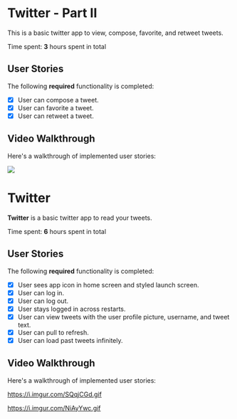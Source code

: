 # Twitter - Part II

This is a basic twitter app to view, compose, favorite, and retweet tweets.

Time spent: **3** hours spent in total

## User Stories

The following **required** functionality is completed:

- [x] User can compose a tweet.
- [x] User can favorite a tweet. 
- [x] User can retweet a tweet. 

## Video Walkthrough

Here's a walkthrough of implemented user stories:

![](https://i.imgur.com/FjCGioX.gif)


# Twitter

**Twitter** is a basic twitter app to read your tweets.

Time spent: **6** hours spent in total

## User Stories

The following **required** functionality is completed:

- [x] User sees app icon in home screen and styled launch screen.
- [x] User can log in.
- [x] User can log out.
- [x] User stays logged in across restarts.
- [x] User can view tweets with the user profile picture, username, and tweet text.
- [x] User can pull to refresh.
- [x] User can load past tweets infinitely.

## Video Walkthrough

Here's a walkthrough of implemented user stories:

https://i.imgur.com/SQqjCGd.gif

https://i.imgur.com/NiAyYwc.gif
